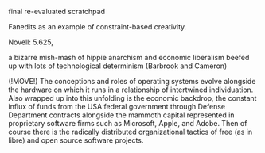 final re-evaluated scratchpad


Fanedits as an example of constraint-based creativity.

Novell: 5.625, 


a bizarre mish-mash of hippie anarchism and economic liberalism beefed up with lots of technological determinism (Barbrook and Cameron)

(!MOVE!) The conceptions and roles of operating systems evolve alongside the hardware on which it runs in a relationship of intertwined individuation. Also wrapped up into this unfolding is the economic backdrop, the constant influx of funds from the USA federal government through Defense Department contracts alongside the mammoth capital represented in proprietary software firms such as Microsoft, Apple, and Adobe. Then of course there is the radically distributed organizational tactics of free (as in libre) and open source software projects.